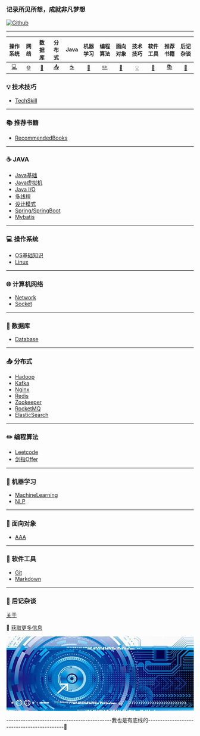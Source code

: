 ### 记录所见所想，成就非凡梦想 

[![Github](https://img.shields.io/badge/Github-Github-red.svg)](https://github.com/pixx1225/Axing-Tech)

---
|操作系统|网络|数据库|分布式|Java|机器学习|编程算法|面向对象|技术技巧|软件工具|推荐书籍|后记杂谈|
| :------------------------: | :------------------------------: | :--------------------: | :----------------------------------: | :--------------------------------------: | :----------------------: | :----------------------: | :----------------------------------: | :------------------: | :--------------------------: | :--------------------------: | :--------------------------: |
| [:computer:](#computer-操作系统) | [:globe_with_meridians:](#globe_with_meridians-计算机网络) |  [:floppy_disk:](#floppy_disk-数据库) | [:outbox_tray:](#outbox_tray-分布式) | [:coffee:](#coffee-JAVA) | [:watermelon:](#watermelon-机器学习) | [:pencil2:](#pencil2-编程算法) | [:couple:](#couple-面向对象) | [:bulb:](#bulb-技术技巧) | [:wrench:](#wrench-软件工具) | [:books:](#books-推荐书籍) | [:memo:](#memo-后记杂谈) |



### :bulb: 技术技巧

- [TechSkill](TechSkill.md)

---

### :books: 推荐书籍

- [RecommendedBooks](RecommendedBooks.md)

---

### :coffee: JAVA

- [Java基础](java/Java基础.md)
- [Java虚拟机](java/Java虚拟机.md)
- [Java I/O](java/JavaIO.md)
- [多线程](java/MultiThread.md)
- [设计模式](java/DesignPattern.md)
- [Spring/SpringBoot](java/Spring.md)
- [Mybatis](java/Mybatis.md)

---

### :computer: 操作系统

- [OS基础知识](os/OS.md)
- [Linux](os/Linux.md)

---

### :globe_with_meridians: 计算机网络

- [Network](network/Network.md)
- [Socket](network/Socket.md)

---

### :floppy_disk: 数据库

- [Database](database/Database.md)

---
### :outbox_tray: 分布式
- [Hadoop](distributed/Hadoop.md)
- [Kafka](distributed/Kafka.md)
- [Nginx](distributed/Nginx.md)
- [Redis](distributed/Redis.md)
- [Zookeeper](distributed/Zookeeper.md)
- [RocketMQ](distributed/RocketMQ.md)
- [ElasticSearch](distributed/ElasticSearch.md)
---
### :pencil2: 编程算法

- [Leetcode](algorithm/Leetcode.md)
- [剑指Offer](algorithm/剑指Offer.md)

---

### :watermelon: 机器学习

- [MachineLearning](machinelearning/MachineLearning.md)
- [NLP](machinelearning/NLP.md)

---

### :couple: 面向对象

- [AAA](database/Database.md)

---

### :wrench: 软件工具

- [Git](tools/Git.md)
- [Markdown](tools/Markdown.md)

---

### :memo: 后记杂谈

[关于](postscripts/About.md)

:art: [获取更多信息](www.baidu.com)

<div align=center>
    <img src="https://github.com/pixx1225/Axing-Tech/blob/master/images/Tech.png" width="600" height="200" align="center"/>
</div>



--------------------------------------------我也是有底线的-------------------------------------------🔫
